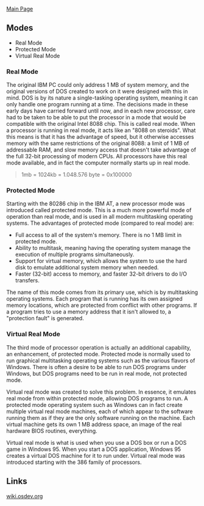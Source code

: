 [Main Page](../README.md)

## Modes
- Real Mode
- Protected Mode
- Virtual Real Mode

### Real Mode
The original IBM PC could only address 1 MB of system memory, and the original versions of DOS created to work on it were designed with this in mind. 
DOS is by its nature a single-tasking operating system, meaning it can only handle one program running at a time. The decisions made in these early days have carried forward until now, and in each new processor, care had to be taken to be able to put the processor in a mode that would be compatible with the original Intel 8088 chip. This is called real mode.
When a processor is running in real mode, it acts like an "8088 on steroids".
What this means is that it has the advantage of speed, but it otherwise accesses memory with the same restrictions of the original 8088: a limit of 1 MB of addressable RAM, and slow memory access that doesn't take advantage of the full 32-bit processing of modern CPUs. All processors have this real mode available, and in fact the computer normally starts up in real mode.

> 1mb = 1024kb = 1.048.576 byte = 0x100000

### Protected Mode

Starting with the 80286 chip in the IBM AT, a new processor mode was introduced called protected mode. This is a much more powerful mode of operation than real mode, and is used in all modern multitasking operating systems. The advantages of protected mode (compared to real mode) are:

- Full access to all of the system's memory. There is no 1 MB limit in protected mode.
- Ability to multitask, meaning having the operating system manage the execution of multiple programs simultaneously.
- Support for virtual memory, which allows the system to use the hard disk to emulate additional system memory when needed.
- Faster (32-bit) access to memory, and faster 32-bit drivers to do I/O transfers.

The name of this mode comes from its primary use, which is by multitasking operating systems. Each program that is running has its own assigned memory locations, which are protected from conflict with other programs. If a program tries to use a memory address that it isn't allowed to, a "protection fault" is generated.


### Virtual Real Mode
The third mode of processor operation is actually an additional capability, an enhancement, of protected mode. Protected mode is normally used to run graphical multitasking operating systems such as the various flavors of Windows. There is often a desire to be able to run DOS programs under Windows, but DOS programs need to be run in real mode, not protected mode.

Virtual real mode was created to solve this problem. In essence, it emulates real mode from within protected mode, allowing DOS programs to run. A protected mode operating system such as Windows can in fact create multiple virtual real mode machines, each of which appear to the software running them as if they are the only software running on the machine. Each virtual machine gets its own 1 MB address space, an image of the real hardware BIOS routines, everything.

Virtual real mode is what is used when you use a DOS box or run a DOS game in Windows 95. When you start a DOS application, Windows 95 creates a virtual DOS machine for it to run under. Virtual real mode was introduced starting with the 386 family of processors.

## Links
[wiki.osdev.org](https://wiki.osdev.org/Protected_Mode)

